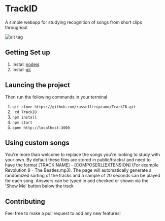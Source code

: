 # TrackID
A simple webapp for studying recognition of songs from short clips throughout

![alt tag](https://cloud.githubusercontent.com/assets/3302260/5886228/088e328a-a35f-11e4-8f23-db7e89616d38.JPG)

## Getting Set up
1. Install [nodejs](http://nodejs.org/dist/v0.10.35/node-v0.10.35.pkg)
2. Install [git](http://git-scm.com/book/en/v2/Getting-Started-Installing-Git)

## Launcing the project
Then run the following commands in your terminal

1. ```git clone https://github.com/russelltrupiano/TrackID.git```
2. ``` cd TrackID```
3. ``` npm install ```
4. ``` npm start ```
5. ``` open http://localhost:3000 ```

## Using custom songs
You're more than welcome to replace the songs you're looking to study with your own. By default these files are stored in public/tracks/ and need to have the format [TRACK NAME] - [COMPOSER].[EXTENSION] \(For example Revolution 9 - The Beatles.mp3\). The page will automatically generate a randomized sorting of the tracks and a sample of 20 seconds can be played for each song. Answers can be typed in and checked or shown via the 'Show Me' button below the track

## Contributing
Feel free to make a pull request to add any new features!
